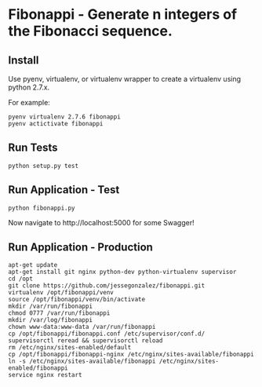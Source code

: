 Fibonappi - Generate n integers of the Fibonacci sequence.
=========================================================

Install
-------
Use pyenv, virtualenv, or virtualenv wrapper to create a virtualenv using python 2.7.x.

For example:
```
pyenv virtualenv 2.7.6 fibonappi
pyenv actictivate fibonappi
```

Run Tests
---------
```
python setup.py test
```


Run Application - Test
----------------------
```
python fibonappi.py
```

Now navigate to http://localhost:5000 for some Swagger!

Run Application - Production
----------------------------
```
apt-get update
apt-get install git nginx python-dev python-virtualenv supervisor
cd /opt
git clone https://github.com/jessegonzalez/fibonappi.git
virtualenv /opt/fibonappi/venv
source /opt/fibonappi/venv/bin/activate
mkdir /var/run/fibonappi
chmod 0777 /var/run/fibonappi
mkdir /var/log/fibonappi
chown www-data:www-data /var/run/fibonappi
cp /opt/fibonappi/fibonappi.conf /etc/supervisor/conf.d/
supervisorctl reread && supervisorctl reload
rm /etc/nginx/sites-enabled/default
cp /opt/fibonappi/fibonappi-nginx /etc/nginx/sites-available/fibonappi
ln -s /etc/nginx/sites-available/fibonappi /etc/nginx/sites-enabled/fibonappi
service nginx restart
```

